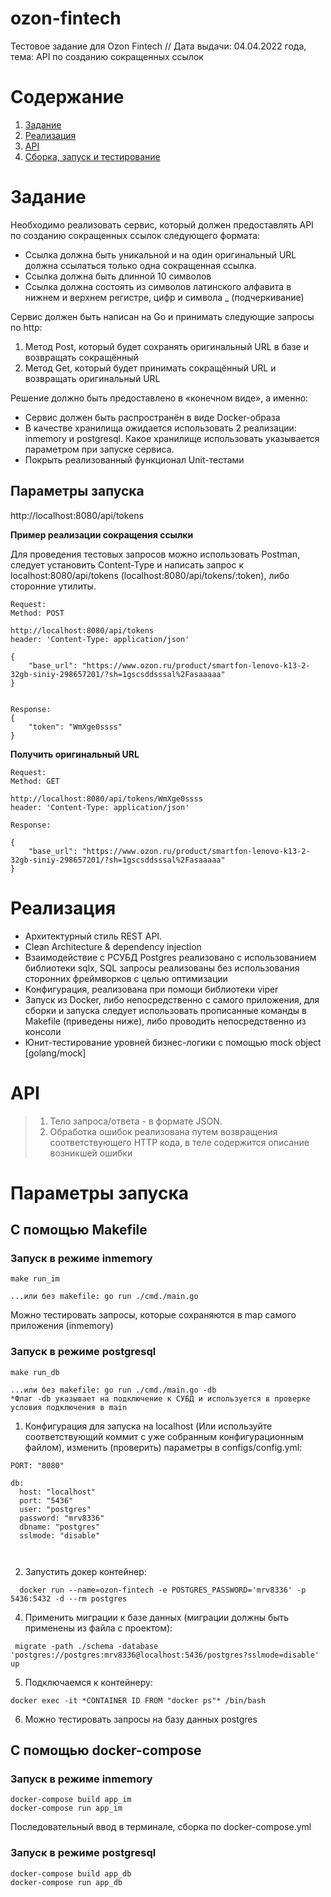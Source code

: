 # ozon-fintech
Тестовое задание для Ozon Fintech // Дата выдачи: 04.04.2022 года, тема: API по созданию сокращенных ссылок


<!-- ToC start -->
# Содержание

1. [Задание](#Описание-задачи)
2. [Реализация](#Реализация)
3. [API](#API)
4. [Сборка, запуск и тестирование](#Сборка-и-запуск)
<!-- ToC end -->

# Задание

Необходимо реализовать сервис, который должен предоставлять API по созданию сокращенных ссылок следующего формата:
- Ссылка должна быть уникальной и на один оригинальный URL должна ссылаться только одна сокращенная ссылка.
- Ссылка должна быть длинной 10 символов
- Ссылка должна состоять из символов латинского алфавита в нижнем и верхнем регистре, цифр и символа _ (подчеркивание)


Сервис должен быть написан на Go и принимать следующие запросы по http:
1. Метод Post, который будет сохранять оригинальный URL в базе и возвращать сокращённый
2. Метод Get, который будет принимать сокращённый URL и возвращать оригинальный URL

Решение должно быть предоставлено в «конечном виде», а именно:
- Сервис должен быть распространён в виде Docker-образа
- В качестве хранилища ожидается использовать 2 реализации: inmemory и postgresql.
Какое хранилище использовать указывается параметром при запуске сервиса.
- Покрыть реализованный функционал Unit-тестами

## Параметры запуска

http://localhost:8080/api/tokens

**Пример реализации сокращения ссылки**

Для проведения тестовых запросов можно использовать Postman, следует установить Content-Type и написать запрос к localhost:8080/api/tokens (localhost:8080/api/tokens/:token), либо сторонние утилиты.
```
Request:
Method: POST

http://localhost:8080/api/tokens
header: 'Content-Type: application/json'

{
    "base_url": "https://www.ozon.ru/product/smartfon-lenovo-k13-2-32gb-siniy-298657201/?sh=1gscsddsssal%2Fasaaaaa"
}


Response:
{
    "token": "WmXge0ssss"
}
```

**Получить оригинальный URL**
```
Request:
Method: GET

http://localhost:8080/api/tokens/WmXge0ssss
header: 'Content-Type: application/json'

Response:

{
    "base_url": "https://www.ozon.ru/product/smartfon-lenovo-k13-2-32gb-siniy-298657201/?sh=1gscsddsssal%2Fasaaaaa"
}

```


# Реализация

- Архитектурный стиль REST API.
- Clean Architecture & dependency injection
- Взаимодействие с РСУБД Postgres реализовано с использованием библиотеки sqlx, SQL запросы реализованы без использования сторонних фреймворков
с целью оптимизации
- Конфигурация, реализована при помощи библиотеки viper
- Запуск из Docker, либо непосредственно с самого приложения, для сборки и запуска следует использовать прописанные команды в Makefile (приведены ниже),
либо проводить непосредственно из консоли
- Юнит-тестирование уровней бизнес-логики с помощью mock object [golang/mock]

# API

> 1) Тело запроса/ответа - в формате JSON.
> 2) Обработка ошибок реализована путем возвращения соответствующего HTTP кода, в теле содержится описание возникшей ошибки

# Параметры запуска

## С помощью Makefile

### Запуск в режиме inmemory
```
make run_im

...или без makefile: go run ./cmd./main.go
```
Можно тестировать запросы, которые сохраняются в map самого приложения (inmemory)

### Запуск в режиме postgresql
```
make run_db

...или без makefile: go run ./cmd./main.go -db
*Флаг -db указывает на подключение к СУБД и используется в проверке условия подключения в main
```

1. Конфигурация для запуска на localhost (Или используйте соответствующий коммит с уже собранным конфигурационным файлом),
изменить (проверить) параметры в configs/config.yml:
```
PORT: "8080"

db:
  host: "localhost"
  port: "5436"
  user: "postgres"
  password: "mrv8336"
  dbname: "postgres"
  sslmode: "disable"
  
  
```  
2. Запустить докер контейнер:
```
  docker run --name=ozon-fintech -e POSTGRES_PASSWORD='mrv8336' -p 5436:5432 -d --rm postgres
```
4. Применить миграции к базе данных (миграции должны быть применены из файла с проектом):
```
 migrate -path ./schema -database 'postgres://postgres:mrv8336@localhost:5436/postgres?sslmode=disable' up
```
5.  Подключаемся к контейнеру:
```
docker exec -it *CONTAINER ID FROM "docker ps"* /bin/bash
```
6.  Можно тестировать запросы на базу данных postgres

## С помощью docker-compose

### Запуск в режиме inmemory
```
docker-compose build app_im
docker-compose run app_im
```
Последовательный ввод в терминале, сборка по docker-compose.yml
### Запуск в режиме postgresql
```
docker-compose build app_db
docker-compose run app_db
```

